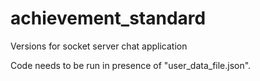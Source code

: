 # achievement_standard
Versions for socket server chat application

Code needs to be run in presence of "user_data_file.json".
